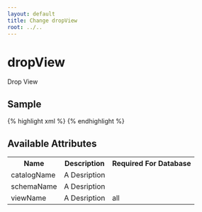 ```yaml
---
layout: default
title: Change dropView
root: ../..
---
```


# dropView #

Drop View

## Sample ##

{% highlight xml %}
<dropView catalogName="A String"
        schemaName="A String"
        viewName="A String"></dropView>
{% endhighlight %}

## Available Attributes ##

<table>
<tr><th>Name</th><th>Description</th><th>Required For Database</th></tr>
<tr><td>catalogName</td><td>A Desription</td><td></td></tr>
<tr><td>schemaName</td><td>A Desription</td><td></td></tr>
<tr><td>viewName</td><td>A Desription</td><td>all</td></tr>
</table>
